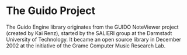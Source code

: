 # The Guido Project


The Guido Engine library originates from the GUIDO NoteViewer project (created by Kai Renz), started by the SALIERI group at the Darmstadt University of Technology. It became an open source library in December 2002 at the initiative of the Grame Computer Music Research Lab. 
